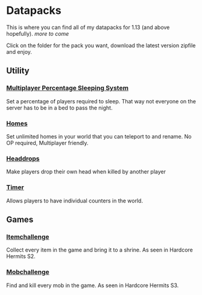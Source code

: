 # Datapacks

This is where you can find all of my datapacks for 1.13 (and above hopefully). _more to come_

Click on the folder for the pack you want, download the latest version zipfile and enjoy.


## Utility

### [Multiplayer Percentage Sleeping System](https://github.com/Plagiatus/datapacks/tree/master/multiplayer_sleep)  
Set a percentage of players required to sleep. That way not everyone on the server has to be in a bed to pass the night.

### [Homes](https://github.com/Plagiatus/datapacks/tree/master/homes)  
Set unlimited homes in your world that you can teleport to and rename. No OP required, Multiplayer friendly.

### [Headdrops](https://github.com/Plagiatus/datapacks/tree/master/headdrops)
Make players drop their own head when killed by another player

### [Timer](https://github.com/Plagiatus/datapacks/tree/master/timer)
Allows players to have individual counters in the world.

## Games

### [Itemchallenge](https://github.com/Plagiatus/datapacks/tree/master/itemchallenge)  
Collect every item in the game and bring it to a shrine. As seen in Hardcore Hermits S2.

### [Mobchallenge](https://github.com/Plagiatus/datapacks/tree/master/mobchallenge)
Find and kill every mob in the game. As seen in Hardcore Hermits S3.
